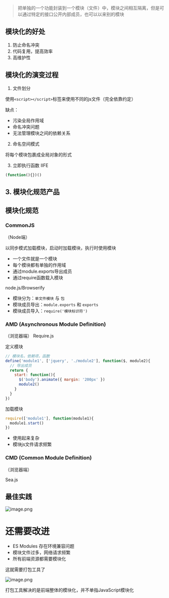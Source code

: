 
> 把单独的一个功能封装到一个模块（文件）中，模块之间相互隔离，但是可以通过特定的接口公开内部成员，也可以以来别的模块

## 模块化的好处

1. 防止命名冲突
2. 代码复用，提高效率
3. 高维护性

## 模块化的演变过程

1. 文件划分

使用`<script></script>`标签来使用不同的js文件（完全依靠约定）

缺点：
- 污染全局作用域
- 命名冲突问题
- 无法管理模块之间的依赖关系

2. 命名空间模式

将每个模块包裹成全局对象的形式


3. 立即执行函数 IIFE

```js
(function(){})()
```


## 3. 模块化规范产品


## 模块化规范


### CommonJS
（Node端）

以同步模式加载模块，启动时加载模块，执行时使用模块

- 一个文件就是一个模块
- 每个模块都有单独的作用域
- 通过module.exports导出成员
- 通过require函数载入模块

node.js/Browserify
- 模块分为：`单文件模块` 与 `包`
- 模块成员导出：`module.exports` 和 `exports`
- 模块成员导入：`require('模块标识符')`


### AMD (Asynchronous Module Definition)
（浏览器端）
Require.js

定义模块
```js
// 模块名，依赖项，函数
define('module1', ['jquery', './module2'], function($, module2){
  // 导出成员
  return {
    start: function(){
      $('body').animate({ margin: '200px' })
      module2()
    }
  }
})
```

加载模块
```js
require(['module1'], function(module1){
  module1.start()
})
```

- 使用起来复杂
- 模块js文件请求频繁

### CMD (Common Module Definition)
（浏览器端）

Sea.js


## 最佳实践


![image.png](https://p9-juejin.byteimg.com/tos-cn-i-k3u1fbpfcp/ab970a3178a04fbc96c31a218f0255d1~tplv-k3u1fbpfcp-watermark.image?)


# 还需要改进

- ES Modules 存在环境兼容问题
- 模块文件过多，网络请求频繁
- 所有前端资源都需要模块化

这就需要打包工具了

![image.png](https://p9-juejin.byteimg.com/tos-cn-i-k3u1fbpfcp/408e4f88e71349eebc4527481b3d3ea9~tplv-k3u1fbpfcp-watermark.image?)

打包工具解决的是前端整体的模块化，并不单指JavaScript模块化